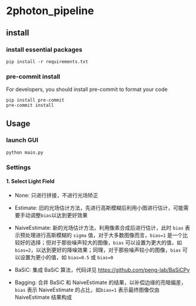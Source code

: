 # 2photon_pipeline

## install
### install essential packages
```
pip install -r requirements.txt
```
### pre-commit install
For developers, you should install pre-commit to format your code
```
pip install pre-commit
pre-commit install
```
## Usage
### launch GUI
```
python main.py
```
### Settings
#### 1. Select Light Field
 - None: 只进行拼接，不进行光场矫正
 
 - Estimate: 旧的光场估计方法，先进行高斯模糊后利用小图进行估计，可能需要手动调整`bias`以达到更好效果
 
 - NaiveEstimate: 新的光场估计方法，利用像素合成后进行估计，此时 `bias` 表示预处理进行高斯模糊的 `sigma` 值，对于大多数图像而言，`bias=1` 是一个比较好的选择；但对于那些噪声较大的图像，`bias` 可以设置为更大的值，如 `bias=2`，以达到更好的降噪效果；同理，对于那些噪声较小的图像，`bias` 可以设置为更小的值，如 `bias=0.5` 或 `bias=0`
 
 - BaSiC: 集成 BaSiC 算法，代码详见 https://github.com/peng-lab/BaSiCPy
 
 - Bagging: 合并 BaSiC 和 NaiveEstimate 的结果，以补偿边缘的亮暗偏差，`bias` 表示 NaiveEstimate 的占比，如`bias=1` 表示最终图像仅由 NaiveEstimate 结果构成

